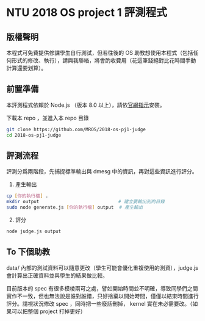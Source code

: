# NTU 2018 OS project 1 評測程式

## 版權聲明

本程式可免費提供修課學生自行測試，但若往後的 OS 助教想使用本程式（包括任何形式的修改、執行），請與我聯絡，將會酌收費用（花這筆錢絕對比花時間手動計算還要划算）。

## 前置準備

本評測程式依賴於 Node.js （版本 8.0 以上），請依[官網指示](https://nodejs.org/en/download/package-manager/)安裝。

下載本 repo ，並進入本 repo 目錄
``` sh
git clone https://github.com/MROS/2018-os-pj1-judge
cd 2018-os-pj1-judge
```

## 評測流程

評測分爲兩階段，先捕捉標準輸出與 dmesg 中的資訊，再對這些資訊進行評分。

1. 產生輸出

``` sh
cp [你的執行檔] .
mkdir output                             # 建立要輸出到的目錄
sudo node generate.js [你的執行檔] output  # 產生輸出
```
    
2. 評分

``` sh
node judge.js output
```

## To 下個助教

data/ 內部的測試資料可以隨意更改（學生可能會優化重複使用的測資），judge.js 會計算出正確資料並與學生的結果做比較。

目前版本的 spec 有很多模棱兩可之處，譬如開始時間並不明確，導致同學們之間實作不一致，但也無法說是誰對誰錯，只好捨棄以開始時間，僅僅以結束時間進行評分。請視狀況修改 spec ，同時把一些廢話刪掉， kernel 實在未必需要改。（如果可以把整個 project 打掉更好）